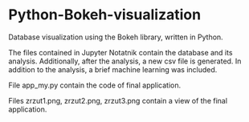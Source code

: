 # Python-Bokeh-visualization
 Database visualization using the Bokeh library, written in Python.

The files contained in Jupyter Notatnik contain the database and its analysis. 
Additionally, after the analysis, a new csv file is generated. 
In addition to the analysis, a brief machine learning was included.

File app_my.py contain the code of final application.

Files zrzut1.png, zrzut2.png, zrzut3.png contain a view of the final application.
